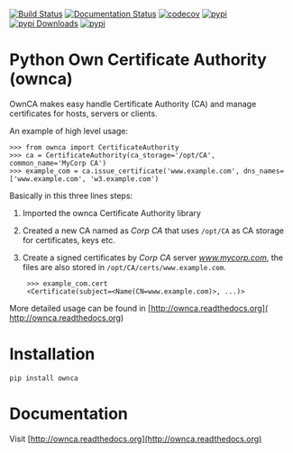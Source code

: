 [![Build Status](https://github.com/OwnCA/ownca/workflows/Tests/badge.svg)](https://github.com/OwnCA/ownca/actions?query=workflow%3ATests)
[![Documentation Status](https://readthedocs.org/projects/ownca/badge/?version=latest)](https://ownca.readthedocs.io/en/latest/?badge=latest)
[![codecov](https://codecov.io/gh/OwnCA/ownca/branch/master/graph/badge.svg)](https://codecov.io/gh/OwnCA/ownca)
[![pypi](https://img.shields.io/pypi/v/ownca.svg)](https://pypi.python.org/pypi/ownca)
[![pypi Downloads](https://img.shields.io/pypi/dm/ownca)](https://pypistats.org/packages/ownca)
[![pypi](https://img.shields.io/pypi/l/ownca.svg)](https://pypi.python.org/pypi/ownca)

Python Own Certificate Authority (ownca)
========================================

OwnCA makes easy handle Certificate Authority (CA) and manage certificates
for hosts, servers or clients.

An example of high level usage:

```pycon
>>> from ownca import CertificateAuthority
>>> ca = CertificateAuthority(ca_storage='/opt/CA', common_name='MyCorp CA')
>>> example_com = ca.issue_certificate('www.example.com', dns_names=['www.example.com', 'w3.example.com')
```

Basically in this three lines steps:
 1. Imported the ownca Certificate Authority library
 2. Created a new CA named as *Corp CA* that uses ```/opt/CA``` as CA storage
    for certificates, keys etc.
 3. Create a signed certificates by *Corp CA* server *www.mycorp.com*, 
 the files are also stored in ```/opt/CA/certs/www.example.com```.
 
    ```pycon
     >>> example_com.cert
     <Certificate(subject=<Name(CN=www.example.com)>, ...)>
    ```

More detailed usage can be found in [http://ownca.readthedocs.org](
http://ownca.readthedocs.org)


Installation
============

```shell
pip install ownca
```

Documentation
=============
Visit [http://ownca.readthedocs.org](http://ownca.readthedocs.org)
